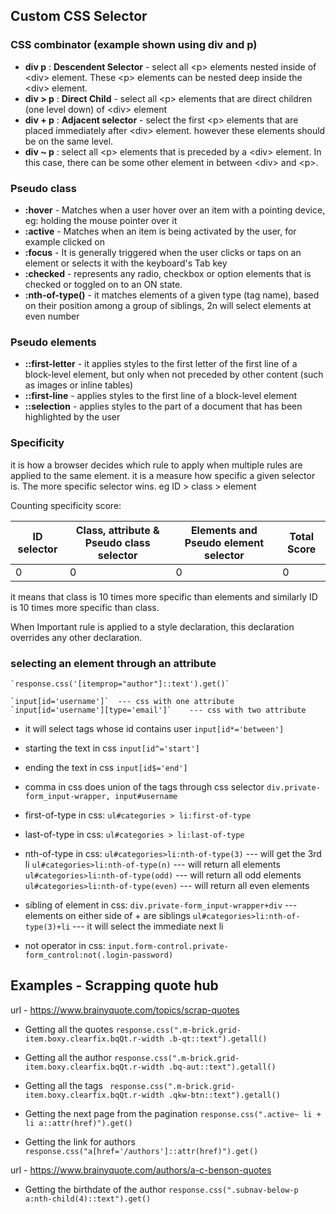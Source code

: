 ## Custom CSS Selector

### CSS combinator (example shown using div and p)

- **div p** : **Descendent Selector** - select all \<p> elements nested inside of \<div> element. These \<p> elements can be nested deep inside the \<div> element.
- **div > p** : **Direct Child** - select all \<p> elements that are direct children (one level down) of \<div> element
- **div + p** : **Adjacent selector** - select the first \<p> elements that are placed immediately after \<div> element. however these elements should be on the same level. 
- **div ~ p** : select all \<p> elements that is preceded by a \<div> element. In this case, there can be some other element in between \<div> and \<p>.

### Pseudo class

- **:hover** - Matches when a user hover over an item with a pointing device, eg: holding the mouse pointer over it
- **:active** - Matches when an item is being activated by the user, for example clicked on
- **:focus** - It is generally triggered when the user clicks or taps on an element or selects it with the keyboard's Tab key
- **:checked** - represents any radio, checkbox or option elements that is checked or toggled on to an ON state.
- **:nth-of-type()** - it matches elements of a given type (tag name), based on their position among a group of siblings, 2n will select elements at even number

### Pseudo elements

- **::first-letter** - it applies styles to the first letter of the first line of a block-level element, but only when not preceded by other content (such as images or inline tables) 
- **::first-line** - applies styles to the first line of a block-level element
- **::selection** - applies styles to the part of a document that has been highlighted by the user

### Specificity
it is how a browser decides which rule to apply when multiple rules are applied to the same element. it is a measure how specific a given selector is. The more specific selector wins. eg ID > class > element

Counting specificity score:

| ID selector | Class, attribute & Pseudo class selector | Elements and Pseudo element selector | Total Score |
| ----------- | ---------------------------------------- | ------------------------------------ | ----------- |
|     0       |                   0                      |                  0                   |       0     |

it means that class is 10 times more specific than elements and similarly ID is 10 times more specific than class. 

When Important rule is applied to a style declaration, this declaration overrides any other declaration.


### selecting an element through an attribute
    `response.css('[itemprop="author"]::text').get()`

    `input[id='username']`	--- css with one attribute
    `input[id='username'][type='email']`	--- css with two attribute

- it will select tags whose id contains user
    `input[id*='between']`

- starting the text in css
    `input[id^='start']`

- ending the text in css
    `input[id$='end']`

- comma in css does union of the tags through css selector
    `div.private-form_input-wrapper, input#username`

- first-of-type in css:
    `ul#categories > li:first-of-type`

- last-of-type in css:
    `ul#categories > li:last-of-type`

- nth-of-type in css:
    `ul#categories>li:nth-of-type(3)` --- will get the 3rd li
    `ul#categories>li:nth-of-type(n)` --- will return all elements
    `ul#categories>li:nth-of-type(odd)` --- will return all odd elements
    `ul#categories>li:nth-of-type(even)` --- will return all even elements

- sibling of element in css:
    `div.private-form_input-wrapper+div` --- elements on either side of + are siblings
    `ul#categories>li:nth-of-type(3)+li` --- it will select the immediate next li

- not operator in css:
    `input.form-control.private-form_control:not(.login-password)`

## Examples - Scrapping quote hub
url - https://www.brainyquote.com/topics/scrap-quotes

- Getting all the quotes
`response.css(".m-brick.grid-item.boxy.clearfix.bqQt.r-width .b-qt::text").getall()`

- Getting all the author
`response.css(".m-brick.grid-item.boxy.clearfix.bqQt.r-width .bq-aut::text").getall()`

- Getting all the tags
` response.css(".m-brick.grid-item.boxy.clearfix.bqQt.r-width .qkw-btn::text").getall()`

- Getting the next page from the pagination
`response.css(".active~ li + li a::attr(href)").get()`

- Getting the link for authors
`response.css("a[href='/authors']::attr(href)").get()`

url - https://www.brainyquote.com/authors/a-c-benson-quotes

- Getting the birthdate of the author
`response.css(".subnav-below-p a:nth-child(4)::text").get()`